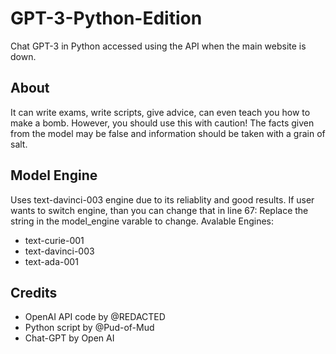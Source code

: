 # GPT-3-Python-Edition
Chat GPT-3 in Python accessed using the API when the main website is down. 

## About
It can write exams, write scripts, give advice, can even teach you how to make a bomb. However, you should
use this with caution! The facts given from the model may be false and information should be taken with a grain of salt.

## Model Engine
Uses text-davinci-003 engine due to its reliablity and good results.
If user wants to switch engine, than you can change that in line 67:
Replace the string in the model_engine varable to change.
Avalable Engines: 
  -  text-curie-001
  -  text-davinci-003
  -  text-ada-001

## Credits
* OpenAI API code by @REDACTED
* Python script by @Pud-of-Mud
* Chat-GPT by Open AI 
